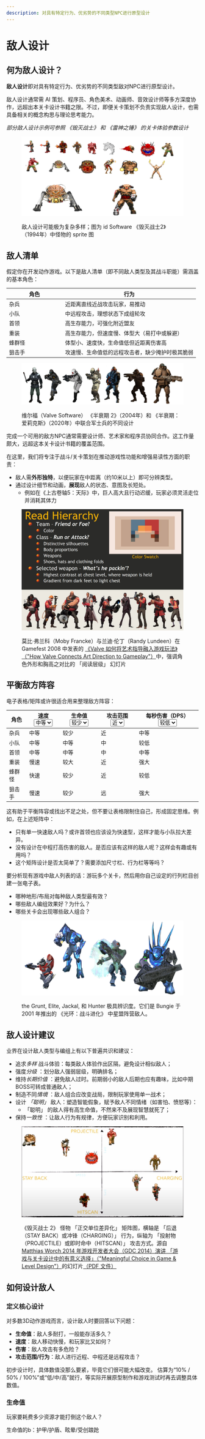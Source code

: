 ```yaml
---
description: 对具有特定行为、优劣势的不同类型NPC进行原型设计
---
```


# 敌人设计

## 何为敌人设计？

**敌人设计**即对具有特定行为、优劣势的不同类型敌对NPC进行原型设计。

敌人设计通常需 AI 策划、程序员、角色美术、动画师、音效设计师等多方深度协作，远超出本关卡设计书籍之限。不过，即便关卡策划不负责实现敌人设计，也需具备相关的概念构思与理论思考能力。

_部分敌人设计示例可参照 《毁灭战士》 和 《雷神之锤》 的关卡体验参数设计_

<figure><img src="../../.gitbook/assets/image.png" alt=""><figcaption><p>敌人设计可能极为复杂多样；图为 id Software 《毁灭战士2》（1994年）中怪物的 sprite 图</p></figcaption></figure>

## 敌人清单

假定你在开发动作游戏。以下是敌人清单（即不同敌人类型及其战斗职能）需涵盖的基本角色：

<table><thead><tr><th width="133">角色</th><th>行为</th></tr></thead><tbody><tr><td>杂兵</td><td>近距离直线近战攻击玩家，易推动</td></tr><tr><td>小队</td><td>中远程攻击，理想状态下成组轮攻</td></tr><tr><td>首领</td><td>高生存能力，可强化附近盟友</td></tr><tr><td>重装</td><td>高生存能力，但速度慢、体型大（易打中或躲避）</td></tr><tr><td>蜂群怪</td><td>体型小、速度快，生命值低但近距离伤害高</td></tr><tr><td>狙击手</td><td>攻速慢、生命值低的远程攻击者，缺少掩护时极其脆弱</td></tr></tbody></table>

<figure><img src="../../.gitbook/assets/image (1).png" alt=""><figcaption><p>维尔福（Valve Software） 《半衰期 2》（2004年）和 《半衰期：爱莉克斯》（2020年）中联合军士兵的不同设计</p></figcaption></figure>

完成一个可用的敌方NPC通常需要设计师、艺术家和程序员协同合作。这工作量颇大，远超这本关卡设计书籍的覆盖范围。

在这里，我们将专注于战斗/关卡策划在推动游戏性功能和增强易读性方面的职责：

* 敌人需**外形独特**，以便玩家在中距离（约10米以上）即可分辨类型。
* 通过设计细节和动画，**展现**敌人的状态、意图及长短处。
  * 例如在《上古卷轴5：天际》中，巨人高大且行动迟缓，玩家必须灵活走位并消耗其体力

<figure><img src="../../.gitbook/assets/image (2).png" alt=""><figcaption><p>莫比·弗兰科（Moby Francke）与兰迪·伦丁（Randy Lundeen）在 Gamefest 2008 中发表的 <a href="https://cdn.cloudflare.steamstatic.com/apps/valve/2008/GameFest08_ArtInSource.pdf">《Valve 如何将艺术指导融入游戏玩法》（"How Valve Connects Art Direction to Gameplay"）</a>中，强调角色外形和胸高之对比的 「阅读层级」 幻灯片</p></figcaption></figure>

## 平衡敌方阵容

电子表格/矩阵或许很适合用来整理敌方阵容：

<table><thead><tr><th>角色</th><th>速度<select><option value="KMyusSlLSMTF" label="中等" color="blue"></option><option value="MUY8VzbthREk" label="快速" color="blue"></option><option value="NwjVYLyCE33I" label="慢速" color="blue"></option></select></th><th>生命值<select><option value="8524O3Zw28kC" label="较少" color="blue"></option><option value="RpewWXZhmOwE" label="中等" color="blue"></option><option value="dgwDRgV6Rq6z" label="较大" color="blue"></option></select></th><th>攻击范围<select><option value="msiw5sVmeT2p" label="近" color="blue"></option><option value="H3Pl4lO6LLI8" label="中" color="blue"></option><option value="iXQBYVdIlg5J" label="远" color="blue"></option></select></th><th>每秒伤害（DPS）<select><option value="UHXAiYT91JPI" label="较低" color="blue"></option><option value="9bKCpHkW2Gpl" label="中等" color="blue"></option><option value="pfCxmVU0hwjl" label="强大" color="blue"></option></select></th></tr></thead><tbody><tr><td>杂兵</td><td><span data-option="KMyusSlLSMTF">中等</span></td><td><span data-option="8524O3Zw28kC">较少</span></td><td><span data-option="msiw5sVmeT2p">近</span></td><td><span data-option="9bKCpHkW2Gpl">中等</span></td></tr><tr><td>小队</td><td><span data-option="KMyusSlLSMTF">中等</span></td><td><span data-option="RpewWXZhmOwE">中等</span></td><td><span data-option="H3Pl4lO6LLI8">中</span></td><td><span data-option="UHXAiYT91JPI">较低</span></td></tr><tr><td>首领</td><td><span data-option="KMyusSlLSMTF">中等</span></td><td><span data-option="RpewWXZhmOwE">中等</span></td><td><span data-option="H3Pl4lO6LLI8">中</span></td><td><span data-option="9bKCpHkW2Gpl">中等</span></td></tr><tr><td>重装</td><td><span data-option="NwjVYLyCE33I">慢速</span></td><td><span data-option="dgwDRgV6Rq6z">较大</span></td><td><span data-option="msiw5sVmeT2p">近</span></td><td><span data-option="pfCxmVU0hwjl">强大</span></td></tr><tr><td>蜂群怪</td><td><span data-option="MUY8VzbthREk">快速</span></td><td><span data-option="8524O3Zw28kC">较少</span></td><td><span data-option="msiw5sVmeT2p">近</span></td><td><span data-option="UHXAiYT91JPI">较低</span></td></tr><tr><td>狙击手</td><td><span data-option="NwjVYLyCE33I">慢速</span></td><td><span data-option="8524O3Zw28kC">较少</span></td><td><span data-option="iXQBYVdIlg5J">远</span></td><td><span data-option="pfCxmVU0hwjl">强大</span></td></tr></tbody></table>

这有助于平衡阵容或找出不足之处，但不要让表格限制住自己，形成固定思维。例如，在上述矩阵中：

* 只有单一快速敌人吗？或许首领也应该设为快速型，这样才能与小队拉大差异。
* 没有设计在中程打高伤害的敌人。是否应该有这样的敌人呢？这样会有趣或有用吗？
* 这个矩阵设计是否太简单了？需要添加尺寸栏、行为栏等等吗？

要分析现有游戏中敌人列表的话：游玩多个关卡，然后用你自己设定的行列栏目创建一张电子表。

* 哪种地形/布局对每种敌人类型最有效？
* 哪些敌人编组效果好？为什么？
* 哪些关卡会出现哪些敌人组合？

<figure><img src="../../.gitbook/assets/image (45).png" alt=""><figcaption><p>the Grunt, Elite, Jackal, 和 Hunter 极具辨识度。它们是 Bungie 于 2001 年推出的 《光环：战斗进化》 中星盟阵营敌人。</p></figcaption></figure>

## 敌人设计建议

业界在设计敌人类型与编组上有以下普遍共识和建议：

* 追&#x6C42;_&#x591A;样_ 战斗体验：每类敌人体验作出区隔，避免设计相似敌人；
* 强&#x5EA6;_&#x5206;级_ ：划分敌人强弱层级，明确排名；
* 维&#x6301;_&#x957F;期价值_ ：避免敌人过时。前期弱小的敌人后期也应有趣味，比如中期 BOSS可转成普通敌人；
* 制造不&#x540C;_&#x60C5;境_ ：敌人组合应改变战局，限制玩家使用单一战术；
* 设计 _「聪明」_ 敌人：塑造智能假象，赋予敌人不同情绪（如害怕、愤怒等）：
  * 「聪明」 的敌人得有高生命值，不然来不及展现智慧就死了；
* 保&#x6301;_&#x4E00;致性_ ：让敌人行为有规律，方便玩家识别和利用。

<figure><img src="../../.gitbook/assets/image (46).png" alt=""><figcaption><p>《毁灭战士 2》 怪物 「正交单位差异化」 矩阵图，横轴是 「后退（STAY BACK）或冲锋（CHARGING）」 行为，纵轴为 「投射物（PROJECTILE）或即时命中（HITSCAN）」 攻击方式。源自<a href="https://www.youtube.com/watch?v=BEF4GVNzkUw"> Matthias Worch 2014 年游戏开发者大会（GDC 2014）演讲 「游戏与关卡设计中的有意义选择」（"Meaningful Choice in Game &#x26; Level Design"）</a>的幻灯片<a href="http://www.worch.com/2014/03/23/decisions-that-matter/">（PDF 文件）</a></p></figcaption></figure>

## 如何设计敌人

### 定义核心设计

对多数3D动作游戏而言，设计敌人时要回答以下问题：

* **生命值**：敌人多耐打，一般能存活多久？
* **速度**：敌人移动快慢，和玩家比又如何？
* **伤害**：敌人攻击有多危险？
* **攻击范围/行为**：敌人进行近程、中程还是远程攻击？

初步设计时，具体数值没那么要紧，毕竟它们很可能大幅改变。 估算为“10% / 50% / 100%”或“低/中/高”就行，等实际开展原型制作和游戏测试时再去调整具体数值。

### 生命值

玩家要耗费多少资源才能打倒这个敌人？

生命值的b：护甲/护盾、眩晕/受创踉跄
